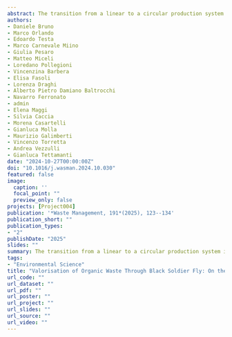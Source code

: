 ```yaml
---
abstract: The transition from a linear to a circular production system involves transforming waste (such as the organic fraction of municipal solid waste, OFMSW) into valuable resources. Insect-mediated bioconversion, particularly using black soldier fly (BSF) larvae, can offer a promising opportunity to convert OFMSW into protein-rich biomass. However, current regulatory restrictions limit the use of insect proteins for animal feed, prompting the exploration of other applications, such as the production of bioplastics. Here, we explored an innovative and integrated circular supply chain model which aims to valorise the OFMSW through BSF larvae for the production of biobased materials with high technological value. BSF larvae reared on the OFMSW showed excellent growth performance and bioconversion rate of the substrate. The use of well-suited extraction methods allowed the isolation of high-purity lipids, proteins, and chitin fractions, suitable building blocks to produce biobased materials. In particular, the protein fraction was used to develop biodegradable plastic films which showed potential for replacing traditional petroleum-based materials, with the promise to be fully recycle back to amino acids, thus promoting a circular economy process. Socioeconomic analysis highlighted values generated along the entire supply chain, and life cycle assessment pointed out that lipid extraction was the most challenging step. Implementation of more sustainable methods is thus needed to reduce the overall environmental impact of the proposed chain. In conclusion, this study represents a proof of concept gathering evidence to support the feasibility of an alternative supply chain that can promote circular economy while valorising organic waste.
authors:
- Daniele Bruno
- Marco Orlando
- Edoardo Testa
- Marco Carnevale Miino
- Giulia Pesaro
- Matteo Miceli
- Loredano Pollegioni
- Vincenzina Barbera
- Elisa Fasoli
- Lorenza Draghi
- Alberto Pietro Damiano Baltrocchi
- Navarro Ferronato
- admin
- Elena Maggi
- Silvia Caccia
- Morena Casartelli
- Gianluca Molla
- Maurizio Galimberti
- Vincenzo Torretta
- Andrea Vezzulli
- Gianluca Tettamanti
date: "2024-10-27T00:00:00Z"
doi: "10.1016/j.wasman.2024.10.030"
featured: false
image:
  caption: ''
  focal_point: ""
  preview_only: false
projects: [Project004]
publication: '*Waste Management, 191*(2025), 123--134'
publication_short: ""
publication_types:
- "2"
publishDate: "2025"
slides: ""
summary: The transition from a linear to a circular production system involves transforming waste (such as the organic fraction of municipal solid waste, OFMSW) into valuable resources. Insect-mediated bioconversion, particularly using black soldier fly (BSF) larvae, can offer a promising opportunity to convert OFMSW into protein-rich biomass. However, current regulatory restrictions limit the use of insect proteins for animal feed, prompting the exploration of other applications, such as the production of bioplastics. Here, we explored an innovative and integrated circular supply chain model which aims to valorise the OFMSW through BSF larvae for the production of biobased materials with high technological value. BSF larvae reared on the OFMSW showed excellent growth performance and bioconversion rate of the substrate. The use of well-suited extraction methods allowed the isolation of high-purity lipids, proteins, and chitin fractions, suitable building blocks to produce biobased materials. In particular, the protein fraction was used to develop biodegradable plastic films which showed potential for replacing traditional petroleum-based materials, with the promise to be fully recycle back to amino acids, thus promoting a circular economy process. Socioeconomic analysis highlighted values generated along the entire supply chain, and life cycle assessment pointed out that lipid extraction was the most challenging step. Implementation of more sustainable methods is thus needed to reduce the overall environmental impact of the proposed chain. In conclusion, this study represents a proof of concept gathering evidence to support the feasibility of an alternative supply chain that can promote circular economy while valorising organic waste.
tags:
- "Environmental Science"
title: "Valorisation of Organic Waste Through Black Soldier Fly: On the Way of a Real Circular Bioeconomy Process"
url_code: ""
url_dataset: ""
url_pdf: ""
url_poster: ""
url_project: ""
url_slides: ""
url_source: ""
url_video: ""
---
```


